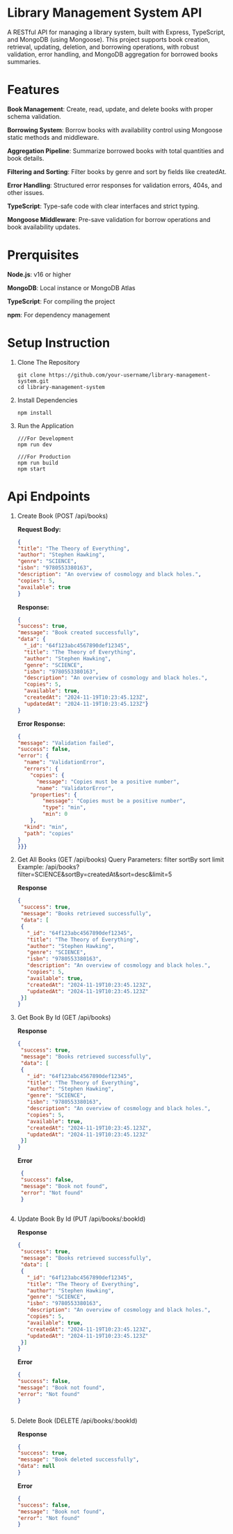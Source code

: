 # Library Management System API
A RESTful API for managing a library system, built with Express, TypeScript, and MongoDB (using Mongoose). This project supports book creation, retrieval, updating, deletion, and borrowing operations, with robust validation, error handling, and MongoDB aggregation for borrowed books summaries.


# Features
**Book Management**: Create, read, update, and delete books with proper schema validation.

**Borrowing System**: Borrow books with availability control using Mongoose static methods and middleware.

**Aggregation Pipeline**: Summarize borrowed books with total quantities and book details.

**Filtering and Sorting**: Filter books by genre and sort by fields like createdAt.

**Error Handling**: Structured error responses for validation errors, 404s, and other issues.

**TypeScript**: Type-safe code with clear interfaces and strict typing.

**Mongoose Middleware**: Pre-save validation for borrow operations and book availability updates.

# Prerquisites
**Node.js**: v16 or higher

**MongoDB**: Local instance or MongoDB Atlas

**TypeScript**: For compiling the project

**npm**: For dependency management

# Setup Instruction

1. Clone The Repository
   ```
   git clone https://github.com/your-username/library-management-system.git
   cd library-management-system
   ```
2. Install Dependencies
   ```
   npm install
   ```
3. Run the Application
   ```
   ///For Development
   npm run dev

   ///For Production
   npm run build
   npm start

   ```

# Api Endpoints
1. Create Book (POST /api/books)

   **Request Body:**
   ```json
   {
   "title": "The Theory of Everything",
   "author": "Stephen Hawking",
   "genre": "SCIENCE",
   "isbn": "9780553380163",
   "description": "An overview of cosmology and black holes.",
   "copies": 5,
   "available": true
   }
   ```
   
   **Response:**
   ```json
   {
   "success": true,
   "message": "Book created successfully",
   "data": {
     "_id": "64f123abc4567890def12345",
     "title": "The Theory of Everything",
     "author": "Stephen Hawking",
     "genre": "SCIENCE",
     "isbn": "9780553380163",
     "description": "An overview of cosmology and black holes.",
     "copies": 5,
     "available": true,
     "createdAt": "2024-11-19T10:23:45.123Z",
     "updatedAt": "2024-11-19T10:23:45.123Z"}
   }
   ```
 
   **Error Response:**
    
   ```json
   {
   "message": "Validation failed",
   "success": false,
   "error": {
     "name": "ValidationError",
     "errors": {
       "copies": {
         "message": "Copies must be a positive number",
         "name": "ValidatorError",
       "properties": {
           "message": "Copies must be a positive number",
           "type": "min",
           "min": 0
       },
     "kind": "min",
     "path": "copies"
   }
   }}}
   ```

2. Get All Books (GET /api/books)
   Query Parameters:
     filter
     sortBy
     sort
     limit
   Example: /api/books?filter=SCIENCE&sortBy=createdAt&sort=desc&limit=5

   **Response**
   ```json
   {
    "success": true,
    "message": "Books retrieved successfully",
    "data": [
    {
      "_id": "64f123abc4567890def12345",
      "title": "The Theory of Everything",
      "author": "Stephen Hawking",
      "genre": "SCIENCE",
      "isbn": "9780553380163",
      "description": "An overview of cosmology and black holes.",
      "copies": 5,
      "available": true,
      "createdAt": "2024-11-19T10:23:45.123Z",
      "updatedAt": "2024-11-19T10:23:45.123Z"
    }]
   }

3. Get Book By Id (GET /api/books)

   **Response**
   ```json
   {
    "success": true,
    "message": "Books retrieved successfully",
    "data": [
    {
      "_id": "64f123abc4567890def12345",
      "title": "The Theory of Everything",
      "author": "Stephen Hawking",
      "genre": "SCIENCE",
      "isbn": "9780553380163",
      "description": "An overview of cosmology and black holes.",
      "copies": 5,
      "available": true,
      "createdAt": "2024-11-19T10:23:45.123Z",
      "updatedAt": "2024-11-19T10:23:45.123Z"
    }]
   }
   ```

   **Error**
   ```json
    {
    "success": false,
    "message": "Book not found",
    "error": "Not found"
    }
  

4. Update Book By Id (PUT /api/books/:bookId)

   **Response**
   ```json
   {
    "success": true,
    "message": "Books retrieved successfully",
    "data": [
    {
      "_id": "64f123abc4567890def12345",
      "title": "The Theory of Everything",
      "author": "Stephen Hawking",
      "genre": "SCIENCE",
      "isbn": "9780553380163",
      "description": "An overview of cosmology and black holes.",
      "copies": 5,
      "available": true,
      "createdAt": "2024-11-19T10:23:45.123Z",
      "updatedAt": "2024-11-19T10:23:45.123Z"
    }]
   }
   ```

   **Error**
    ```json
    {
    "success": false,
    "message": "Book not found",
    "error": "Not found"
    }
  

  5. Delete Book (DELETE /api/books/:bookId)

     **Response**
     ```json
     {
     "success": true,
     "message": "Book deleted successfully",
     "data": null
     }
     ```
  
     **Error**
     ```json
     {
     "success": false,
     "message": "Book not found",
     "error": "Not found"
     }
    
